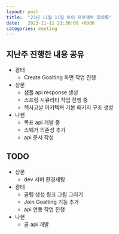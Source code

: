 ```yaml
---
layout: post
title:  "23년 11월 11일 토이 프로젝트 회의록"
date:   2023-11-11 21:30:00 +0900
categories: meeting
---
```


## 지난주 진행한 내용 공유

- 광태 
    - Create Goalting 화면 작업 진행
- 상문 
    - 샘플 api response 생성
    - 스프링 시큐리티 작업 진행 중
    - 헥사고날 아키텍쳐 기본 패키지 구조 생성
- 나현 
    - 목표 api 개발 중
    - 스웨거 의존성 추가
    - api 문서 작성

## TODO

- 상문 
    - dev 서버 환경세팅
- 광태 
    - 골팅 생성 링크 그림 그리기 
    - Join Goalting 기능 추가 
    - api 연동 작업 진행
- 나현
    - 골 api 개발